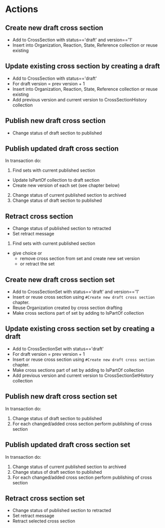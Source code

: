 # Actions

## Create new draft cross section

* Add to CrossSection with status=='draft' and version=='1'
* Insert into Organization, Reaction, State, Reference collection or reuse existing

## Update existing cross section by creating a draft

* Add to CrossSection with status=='draft'
* For draft version = prev version + 1
* Insert into Organization, Reaction, State, Reference collection or reuse existing
* Add previous version and current version to CrossSectionHistory collection

## Publish new draft cross section

* Change status of draft section to published

## Publish updated draft cross section

In transaction do:
1. Find sets with current published section
  * Update IsPartOf collection to draft section
  * Create new version of each set (see chapter below)
2. Change status of current published section to archived
3. Change status of draft section to published

## Retract cross section

* Change status of published section to retracted
* Set retract message
1. Find sets with current published section
  * give choice or
    * remove cross section from set and create new set version
    * or retract the set

## Create new draft cross section set

* Add to CrossSectionSet with status=='draft' and version=='1'
* Insert or reuse cross section using `#Create new draft cross section` chapter.
* Reuse Organization created by cross section drafting
* Make cross sections part of set by adding to IsPartOf collection

## Update existing cross section set by creating a draft

* Add to CrossSectionSet with status=='draft'
* For draft version = prev version + 1
* Insert or reuse cross section using `#Create new draft cross section` chapter.
* Make cross sections part of set by adding to IsPartOf collection
* Add previous version and current version to CrossSectionSetHistory collection

## Publish new draft cross section set

In transaction do:
1. Change status of draft section to published
2. For each changed/added cross section perform publishing of cross section

## Publish updated draft cross section set

In transaction do:
1. Change status of current published section to archived
2. Change status of draft section to published
3. For each changed/added cross section perform publishing of cross section

## Retract cross section set

* Change status of published section to retracted
* Set retract message
* Retract selected cross section